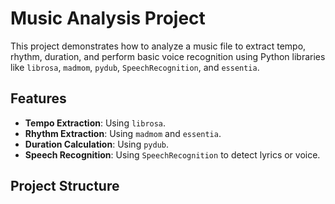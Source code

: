 # Music Analysis Project

This project demonstrates how to analyze a music file to extract tempo, rhythm, duration, and perform basic voice recognition using Python libraries like `librosa`, `madmom`, `pydub`, `SpeechRecognition`, and `essentia`.

## Features

- **Tempo Extraction**: Using `librosa`.
- **Rhythm Extraction**: Using `madmom` and `essentia`.
- **Duration Calculation**: Using `pydub`.
- **Speech Recognition**: Using `SpeechRecognition` to detect lyrics or voice.

## Project Structure
